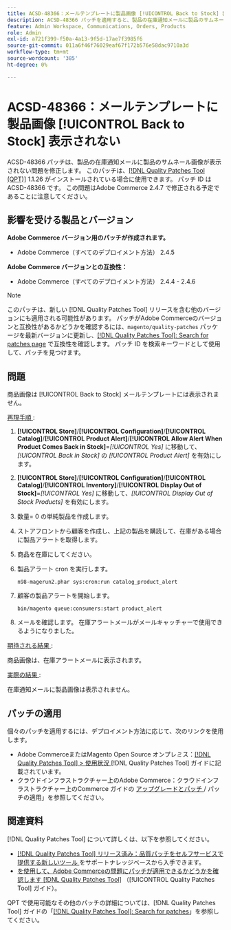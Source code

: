 ```yaml
---
title: ACSD-48366：メールテンプレートに製品画像 [!UICONTROL Back to Stock] 表示されない
description: ACSD-48366 パッチを適用すると、製品の在庫通知メールに製品のサムネール画像が表示されないAdobe Commerceの問題を修正できます。
feature: Admin Workspace, Communications, Orders, Products
role: Admin
exl-id: a721f399-f50a-4a13-9f5d-17ae7f3985f6
source-git-commit: 011a6f46f76029eaf67f172b576e58dac9710a3d
workflow-type: tm+mt
source-wordcount: '385'
ht-degree: 0%

---
```


# ACSD-48366：メールテンプレートに製品画像 [!UICONTROL Back to Stock] 表示されない

ACSD-48366 パッチは、製品の在庫通知メールに製品のサムネール画像が表示されない問題を修正します。 このパッチは、[[!DNL Quality Patches Tool (QPT)]](https://experienceleague.adobe.com/en/docs/commerce-operations/tools/quality-patches-tool/quality-patches-tool-to-self-serve-quality-patches) 1.1.26 がインストールされている場合に使用できます。 パッチ ID は ACSD-48366 です。 この問題はAdobe Commerce 2.4.7 で修正される予定であることに注意してください。

## 影響を受ける製品とバージョン

**Adobe Commerce バージョン用のパッチが作成されます。**

* Adobe Commerce（すべてのデプロイメント方法） 2.4.5

**Adobe Commerce バージョンとの互換性：**

* Adobe Commerce（すべてのデプロイメント方法） 2.4.4 - 2.4.6

>[!NOTE]
>
>このパッチは、新しい [!DNL Quality Patches Tool] リリースを含む他のバージョンにも適用される可能性があります。 パッチがAdobe Commerceのバージョンと互換性があるかどうかを確認するには、`magento/quality-patches` パッケージを最新バージョンに更新し、[[!DNL Quality Patches Tool]: Search for patches page](https://experienceleague.adobe.com/tools/commerce-quality-patches/index.html) で互換性を確認します。 パッチ ID を検索キーワードとして使用して、パッチを見つけます。

## 問題

商品画像は [!UICONTROL Back to Stock] メールテンプレートには表示されません。

<u> 再現手順 </u>:

1. **[!UICONTROL Store]**/**[!UICONTROL Configuration]**/**[!UICONTROL Catalog]**/**[!UICONTROL Product Alert]**/**[!UICONTROL Allow Alert When Product Comes Back in Stock]**=*[!UICONTROL Yes]* に移動して、*[!UICONTROL Back in Stock]* の *[!UICONTROL Product Alert]* を有効にします。
1. **[!UICONTROL Store]**/**[!UICONTROL Configuration]**/**[!UICONTROL Catalog]**/**[!UICONTROL Inventory]**/**[!UICONTROL Display Out of Stock]**=*[!UICONTROL Yes]* に移動して、*[!UICONTROL Display Out of Stock Products]* を有効にします。
1. 数量= 0 の単純製品を作成します。
1. ストアフロントから顧客を作成し、上記の製品を購読して、在庫がある場合に製品アラートを取得します。
1. 商品を在庫にしてください。
1. 製品アラート cron を実行します。

   ```
   n98-magerun2.phar sys:cron:run catalog_product_alert
   ```

1. 顧客の製品アラートを開始します。

   ```
   bin/magento queue:consumers:start product_alert
   ```

1. メールを確認します。 在庫アラートメールがメールキャッチャーで使用できるようになりました。

<u> 期待される結果 </u>:

商品画像は、在庫アラートメールに表示されます。

<u> 実際の結果 </u>:

在庫通知メールに製品画像は表示されません。

## パッチの適用

個々のパッチを適用するには、デプロイメント方法に応じて、次のリンクを使用します。

* Adobe CommerceまたはMagento Open Source オンプレミス：[[!DNL Quality Patches Tool] > 使用状況 ](/help/tools/quality-patches-tool/usage.md) [!DNL Quality Patches Tool] ガイドに記載されています。
* クラウドインフラストラクチャー上のAdobe Commerce：クラウドインフラストラクチャー上のCommerce ガイドの [ アップグレードとパッチ ](https://experienceleague.adobe.com/docs/commerce-cloud-service/user-guide/develop/upgrade/apply-patches.html)/ パッチの適用」を参照してください。

## 関連資料

[!DNL Quality Patches Tool] について詳しくは、以下を参照してください。

* [[!DNL Quality Patches Tool]  リリース済み：品質パッチをセルフサービスで提供する新しいツール ](https://experienceleague.adobe.com/en/docs/commerce-operations/tools/quality-patches-tool/quality-patches-tool-to-self-serve-quality-patches) をサポートナレッジベースから入手できます。
* [ を使用して、Adobe Commerceの問題にパッチが適用できるかどうかを確認します  [!DNL Quality Patches Tool]](/help/tools/quality-patches-tool/patches-available-in-qpt/check-patch-for-magento-issue-with-magento-quality-patches.md) （[!UICONTROL Quality Patches Tool] ガイド）。


QPT で使用可能なその他のパッチの詳細については、[!DNL Quality Patches Tool] ガイドの「[[!DNL Quality Patches Tool]: Search for patches](https://experienceleague.adobe.com/tools/commerce-quality-patches/index.html)」を参照してください。

